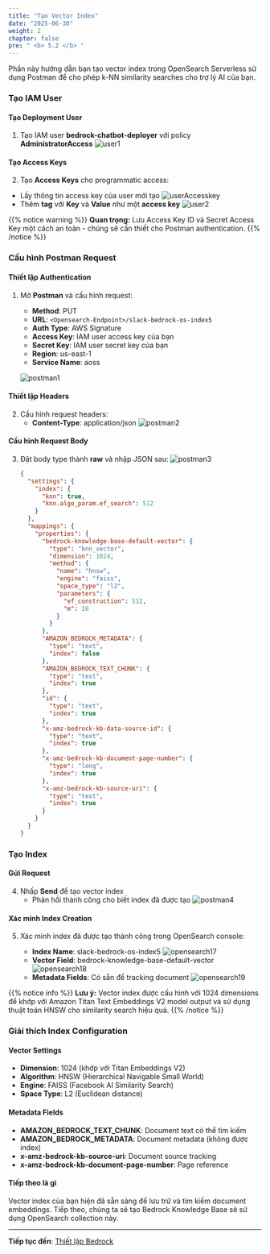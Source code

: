 ```yaml
---
title: "Tạo Vector Index"
date: "2025-06-30"
weight: 2
chapter: false
pre: " <b> 5.2 </b> "
---
```


Phần này hướng dẫn bạn tạo vector index trong OpenSearch Serverless sử dụng Postman để cho phép k-NN similarity searches cho trợ lý AI của bạn.

### Tạo IAM User

#### Tạo Deployment User

1. Tạo IAM user **bedrock-chatbot-deployer** với policy **AdministratorAccess**
   ![user1](/images/5-opensearch/5.2-vector_index/user1.png?width=91pc)

#### Tạo Access Keys

2. Tạo **Access Keys** cho programmatic access:

- Lấy thông tin access key của user mới tạo
  ![userAccesskey](/images/5-opensearch/5.2-vector_index/user2.png?width=91pc)
- Thêm **tag** với **Key** và **Value** như một **access key**
  ![user2](/images/5-opensearch/5.2-vector_index/user3.png?width=91pc)

{{% notice warning %}}
**Quan trọng:** Lưu Access Key ID và Secret Access Key một cách an toàn - chúng sẽ cần thiết cho Postman authentication.
{{% /notice %}}

### Cấu hình Postman Request

#### Thiết lập Authentication

1. Mở **Postman** và cấu hình request:

   - **Method**: PUT
   - **URL**: `<Opensearch-Endpoint>/slack-bedrock-os-index5`
   - **Auth Type**: AWS Signature
   - **Access Key**: IAM user access key của bạn
   - **Secret Key**: IAM user secret key của bạn
   - **Region**: us-east-1
   - **Service Name**: aoss

   ![postman1](/images/5-opensearch/5.2-vector_index/postman1.png?width=91pc)

#### Thiết lập Headers

2. Cấu hình request headers:
   - **Content-Type**: application/json
     ![postman2](/images/5-opensearch/5.2-vector_index/postman2.png?width=91pc)

#### Cấu hình Request Body

3. Đặt body type thành **raw** và nhập JSON sau:
   ![postman3](/images/5-opensearch/5.2-vector_index/postman3.png?width=91pc)

   ```json
   {
     "settings": {
       "index": {
         "knn": true,
         "knn.algo_param.ef_search": 512
       }
     },
     "mappings": {
       "properties": {
         "bedrock-knowledge-base-default-vector": {
           "type": "knn_vector",
           "dimension": 1024,
           "method": {
             "name": "hnsw",
             "engine": "faiss",
             "space_type": "l2",
             "parameters": {
               "ef_construction": 512,
               "m": 16
             }
           }
         },
         "AMAZON_BEDROCK_METADATA": {
           "type": "text",
           "index": false
         },
         "AMAZON_BEDROCK_TEXT_CHUNK": {
           "type": "text",
           "index": true
         },
         "id": {
           "type": "text",
           "index": true
         },
         "x-amz-bedrock-kb-data-source-id": {
           "type": "text",
           "index": true
         },
         "x-amz-bedrock-kb-document-page-number": {
           "type": "long",
           "index": true
         },
         "x-amz-bedrock-kb-source-uri": {
           "type": "text",
           "index": true
         }
       }
     }
   }
   ```

### Tạo Index

#### Gửi Request

4. Nhấp **Send** để tạo vector index
   - Phản hồi thành công cho biết index đã được tạo
     ![postman4](/images/5-opensearch/5.2-vector_index/postman4.png?width=91pc)

#### Xác minh Index Creation

5. Xác minh index đã được tạo thành công trong OpenSearch console:

   - **Index Name**: slack-bedrock-os-index5
     ![opensearch17](/images/5-opensearch/5.2-vector_index/opensearch17.png?width=90pc)
   - **Vector Field**: bedrock-knowledge-base-default-vector
     ![opensearch18](/images/5-opensearch/5.2-vector_index/opensearch18.png?width=90pc)
   - **Metadata Fields**: Có sẵn để tracking document
     ![opensearch19](/images/5-opensearch/5.2-vector_index/opensearch19.png?width=90pc)

{{% notice info %}}
**Lưu ý:** Vector index được cấu hình với 1024 dimensions để khớp với Amazon Titan Text Embeddings V2 model output và sử dụng thuật toán HNSW cho similarity search hiệu quả.
{{% /notice %}}

### Giải thích Index Configuration

#### Vector Settings

- **Dimension**: 1024 (khớp với Titan Embeddings V2)
- **Algorithm**: HNSW (Hierarchical Navigable Small World)
- **Engine**: FAISS (Facebook AI Similarity Search)
- **Space Type**: L2 (Euclidean distance)

#### Metadata Fields

- **AMAZON_BEDROCK_TEXT_CHUNK**: Document text có thể tìm kiếm
- **AMAZON_BEDROCK_METADATA**: Document metadata (không được index)
- **x-amz-bedrock-kb-source-uri**: Document source tracking
- **x-amz-bedrock-kb-document-page-number**: Page reference

#### Tiếp theo là gì

Vector index của bạn hiện đã sẵn sàng để lưu trữ và tìm kiếm document embeddings. Tiếp theo, chúng ta sẽ tạo Bedrock Knowledge Base sẽ sử dụng OpenSearch collection này.

---

**Tiếp tục đến**: [Thiết lập Bedrock](../../6-bedrock_setup/)
